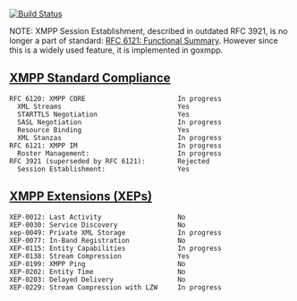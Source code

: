 [![Build Status](https://travis-ci.org/dotdoom/goxmpp.png?branch=master)](https://travis-ci.org/dotdoom/goxmpp)

NOTE: XMPP Session Establishment, described in outdated RFC 3921, is no longer a part of standard: [RFC 6121: Functional Summary](http://xmpp.org/rfcs/rfc6121.html#intro-summary).
However since this is a widely used feature, it is implemented in goxmpp.

## [XMPP Standard Compliance](http://xmpp.org/xmpp-protocols/rfcs/)

```
RFC 6120: XMPP CORE                       In progress
  XML Streams                             Yes
  STARTTLS Negotiation                    Yes
  SASL Negotiation                        In progress
  Resource Binding                        Yes
  XML Stanzas                             In progress
RFC 6121: XMPP IM                         In progress
  Roster Management:                      In progress
RFC 3921 (superseded by RFC 6121):        Rejected
  Session Establishment:                  Yes
```

## [XMPP Extensions (XEPs)](http://xmpp.org/xmpp-protocols/xmpp-extensions/)

```
XEP-0012: Last Activity                   No
XEP-0030: Service Discovery               No
xep-0049: Private XML Storage             In progress
XEP-0077: In-Band Registration            No
XEP-0115: Entity Capabilities             In progress
XEP-0138: Stream Compression              Yes
XEP-0199: XMPP Ping                       No
XEP-0202: Entity Time                     No
XEP-0203: Delayed Delivery                No
XEP-0229: Stream Compression with LZW     In progress
```
